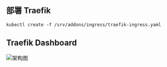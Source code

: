 ## 部署 Traefik

```
kubectl create -f /srv/addons/ingress/traefik-ingress.yaml
```


## Traefik Dashboard

  ![架构图](https://github.com/unixhot/salt-kubernetes/blob/master/docs/ingress.png)
